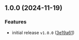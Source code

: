 ## 1.0.0 (2024-11-19)

### Features

* initial release `v1.0.0` ([3e19a61](https://github.com/terraform-hetzner-modules/terraform-hetzner-rdns/commit/3e19a6151171b547e0d4fb3b0d075bea7348b428))
